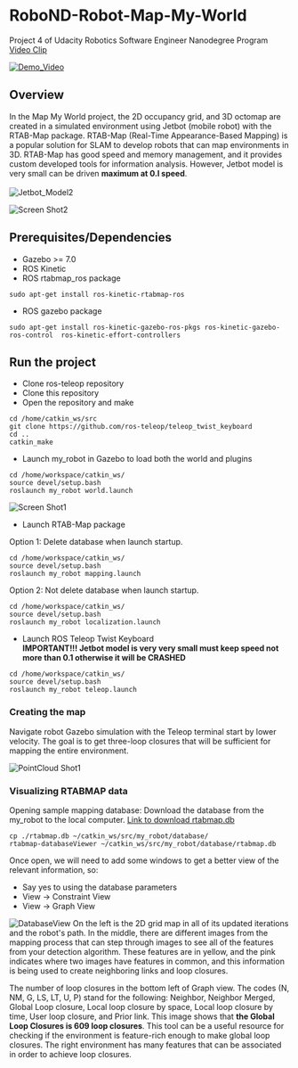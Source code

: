 # RoboND-Robot-Map-My-World

Project 4 of Udacity Robotics Software Engineer Nanodegree Program [Video Clip](https://youtu.be/u6Ax9PQRKWU)


[![Demo_Video](/videos/RoboND-Robot-Map-My-World.gif)](https://youtu.be/u6Ax9PQRKWU)

## Overview  
In the Map My World project, the 2D occupancy grid, and 3D octomap are created in a simulated environment using Jetbot (mobile robot) with the RTAB-Map package.
RTAB-Map (Real-Time Appearance-Based Mapping) is a popular solution for SLAM to develop robots that can map environments in 3D. RTAB-Map has good speed and memory management, and it provides custom developed tools for information analysis. 
However, Jetbot model is very small can be driven **maximum at 0.l speed**.</br></br>
![Jetbot_Model2](images/jetbot_model_2_small.png)  

![Screen Shot2](images/2D_occupancy_grid_path_small.png) 

## Prerequisites/Dependencies  
* Gazebo >= 7.0  
* ROS Kinetic  
* ROS rtabmap_ros package  
```
sudo apt-get install ros-kinetic-rtabmap-ros
```

* ROS gazebo package  
```
sudo apt-get install ros-kinetic-gazebo-ros-pkgs ros-kinetic-gazebo-ros-control  ros-kinetic-effort-controllers
```

## Run the project  
* Clone ros-teleop repository
* Clone this repository
* Open the repository and make  
```
cd /home/catkin_ws/src
git clone https://github.com/ros-teleop/teleop_twist_keyboard
cd ..
catkin_make
```

* Launch my_robot in Gazebo to load both the world and plugins  
```
cd /home/workspace/catkin_ws/
source devel/setup.bash
roslaunch my_robot world.launch
```  
![Screen Shot1](images/gazibo_sim_small.png) 

* Launch RTAB-Map package  

Option 1: Delete database when launch startup.
```
cd /home/workspace/catkin_ws/
source devel/setup.bash
roslaunch my_robot mapping.launch
```  
Option 2: Not delete database when launch startup.
```
cd /home/workspace/catkin_ws/
source devel/setup.bash
roslaunch my_robot localization.launch
```  

* Launch ROS Teleop Twist Keyboard</br>
**IMPORTANT!!! Jetbot model is very very small must keep speed not more than 0.1 otherwise it will be CRASHED**
```
cd /home/workspace/catkin_ws/
source devel/setup.bash
roslaunch my_robot teleop.launch
```  
### Creating the map
Navigate robot Gazebo simulation with the Teleop terminal start by lower velocity. The goal is to get three-loop closures that will be sufficient for mapping the entire environment. </br> 

![PointCloud Shot1](images/pointcloud_small.png) 


### Visualizing RTABMAP data
Opening sample mapping database:
Download the database from the my_robot to the local computer. [Link to download rtabmap.db](https://drive.google.com/file/d/1rVf_ZJMcCfOe24aFc5hnxoJpT_I9Wcdc/view?usp=sharing)
```
cp ./rtabmap.db ~/catkin_ws/src/my_robot/database/
rtabmap-databaseViewer ~/catkin_ws/src/my_robot/database/rtabmap.db
```  
Once open, we will need to add some windows to get a better view of the relevant information, so:
* Say yes to using the database parameters
* View -> Constraint View
* View -> Graph View

![DatabaseView](images/rtabmap_db_1118.png)
On the left is the 2D grid map in all of its updated iterations and the robot's path. In the middle, there are different images from the mapping process that can step through images to see all of the features from your detection algorithm. These features are in yellow, and the pink indicates where two images have features in common, and this information is being used to create neighboring links and loop closures.

The number of loop closures in the bottom left of Graph view. The codes (N, NM, G, LS, LT, U, P) stand for the following: Neighbor, Neighbor Merged, Global Loop closure, Local loop closure by space, Local loop closure by time, User loop closure, and Prior link. This image shows that **the Global Loop Closures is 609 loop closures**. This tool can be a useful resource for checking if the environment is feature-rich enough to make global loop closures. The right environment has many features that can be associated in order to achieve loop closures.

